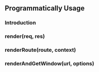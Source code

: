 ## Programmatically Usage

### Introduction

### render(req, res)

### renderRoute(route, context)

### renderAndGetWindow(url, options)
